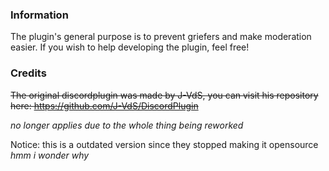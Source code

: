 ### Information

The plugin's general purpose is to prevent griefers and make moderation easier. If you wish to help developing the plugin, feel free!

### Credits


~~The original discordplugin was made by J-VdS, you can visit his repository here:
https://github.com/J-VdS/DiscordPlugin~~

*no longer applies due to the whole thing being reworked*


Notice: this is a outdated version since they stopped making it opensource *hmm i wonder why*

